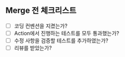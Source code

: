 <!-- 이곳에 PR 내용을 작성하세요 -->

## Merge 전 체크리스트

- [ ] 코딩 컨벤션을 지켰는가?
- [ ] Action에서 진행하는 테스트를 모두 통과했는가?
- [ ] 수정 사항을 검증할 테스트를 추가하였는가?
- [ ] 리뷰를 받았는가?